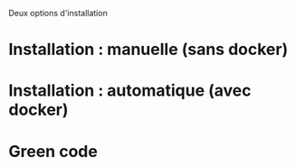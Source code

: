 Deux options d'installation

# Installation : manuelle (sans docker)

# Installation : automatique (avec docker)

# Green code